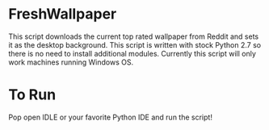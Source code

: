 # FreshWallpaper
This script downloads the current top rated wallpaper from Reddit and sets it as the desktop background. This script is written with stock Python 2.7 so there is no need to install additional modules. Currently this script will only work machines running Windows OS.

# To Run
Pop open IDLE or your favorite Python IDE and run the script!



